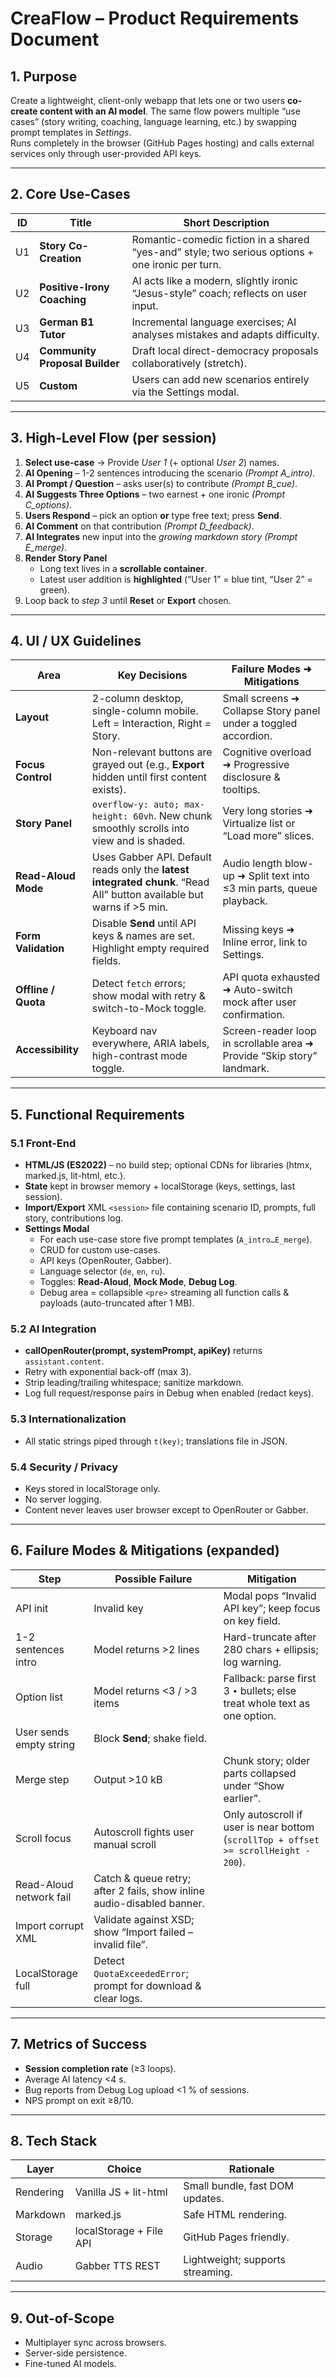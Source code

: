 # CreaFlow – Product Requirements Document

## 1. Purpose  
Create a lightweight, client-only webapp that lets one or two users **co-create content with an AI model**. The same flow powers multiple “use cases” (story writing, coaching, language learning, etc.) by swapping prompt templates in *Settings*.  
Runs completely in the browser (GitHub Pages hosting) and calls external services only through user-provided API keys.

---

## 2. Core Use-Cases  
| ID | Title | Short Description |
|----|-------|-------------------|
| U1 | **Story Co-Creation** | Romantic-comedic fiction in a shared “yes-and” style; two serious options + one ironic per turn. |
| U2 | **Positive-Irony Coaching** | AI acts like a modern, slightly ironic “Jesus-style” coach; reflects on user input. |
| U3 | **German B1 Tutor** | Incremental language exercises; AI analyses mistakes and adapts difficulty. |
| U4 | **Community Proposal Builder** | Draft local direct-democracy proposals collaboratively (stretch). |
| U5 | **Custom** | Users can add new scenarios entirely via the Settings modal. |

---

## 3. High-Level Flow (per session)  

1. **Select use-case** → Provide *User 1* (+ optional *User 2*) names.  
2. **AI Opening** – 1-2 sentences introducing the scenario *(Prompt A\_intro)*.  
3. **AI Prompt / Question** – asks user(s) to contribute *(Prompt B\_cue)*.  
4. **AI Suggests Three Options** – two earnest + one ironic *(Prompt C\_options)*.  
5. **Users Respond** – pick an option **or** type free text; press **Send**.  
6. **AI Comment** on that contribution *(Prompt D\_feedback)*.  
7. **AI Integrates** new input into the *growing markdown story* *(Prompt E\_merge)*.  
8. **Render Story Panel**  
   * Long text lives in a **scrollable container**.  
   * Latest user addition is **highlighted** (“User 1” = blue tint, “User 2” = green).  
9. Loop back to *step 3* until **Reset** or **Export** chosen.

---

## 4. UI / UX Guidelines  

| Area | Key Decisions | Failure Modes ➜ Mitigations |
|------|---------------|-----------------------------|
| **Layout** | 2-column desktop, single-column mobile. Left = Interaction, Right = Story. | Small screens ➜ Collapse Story panel under a toggled accordion. |
| **Focus Control** | Non-relevant buttons are grayed out (e.g., **Export** hidden until first content exists). | Cognitive overload ➜ Progressive disclosure & tooltips. |
| **Story Panel** | `overflow-y: auto; max-height: 60vh`. New chunk smoothly scrolls into view and is shaded. | Very long stories ➜ Virtualize list or “Load more” slices. |
| **Read-Aloud Mode** | Uses Gabber API. Default reads only the **latest integrated chunk**. “Read All” button available but warns if >5 min. | Audio length blow-up ➜ Split text into ≤3 min parts, queue playback. |
| **Form Validation** | Disable **Send** until API keys & names are set. Highlight empty required fields. | Missing keys ➜ Inline error, link to Settings. |
| **Offline / Quota** | Detect `fetch` errors; show modal with retry & switch-to-Mock toggle. | API quota exhausted ➜ Auto-switch mock after user confirmation. |
| **Accessibility** | Keyboard nav everywhere, ARIA labels, high-contrast mode toggle. | Screen-reader loop in scrollable area ➜ Provide “Skip story” landmark. |

---

## 5. Functional Requirements  

### 5.1 Front-End
* **HTML/JS (ES2022)** – no build step; optional CDNs for libraries (htmx, marked.js, lit-html, etc.).
* **State** kept in browser memory + localStorage (keys, settings, last session).
* **Import/Export** XML `<session>` file containing scenario ID, prompts, full story, contributions log.
* **Settings Modal**  
  * For each use-case store five prompt templates (`A_intro…E_merge`).  
  * CRUD for custom use-cases.  
  * API keys (OpenRouter, Gabber).  
  * Language selector (`de`, `en`, `ru`).  
  * Toggles: **Read-Aloud**, **Mock Mode**, **Debug Log**.  
  * Debug area = collapsible `<pre>` streaming all function calls & payloads (auto-truncated after 1 MB).

### 5.2 AI Integration
* **callOpenRouter(prompt, systemPrompt, apiKey)** returns `assistant.content`.  
* Retry with exponential back-off (max 3).  
* Strip leading/trailing whitespace; sanitize markdown.  
* Log full request/response pairs in Debug when enabled (redact keys).

### 5.3 Internationalization
* All static strings piped through `t(key)`; translations file in JSON.

### 5.4 Security / Privacy
* Keys stored in localStorage only.  
* No server logging.  
* Content never leaves user browser except to OpenRouter or Gabber.

---

## 6. Failure Modes & Mitigations (expanded)

| Step | Possible Failure | Mitigation |
|------|------------------|------------|
| API init | Invalid key | Modal pops “Invalid API key”; keep focus on key field. |
| 1-2 sentences intro | Model returns >2 lines | Hard-truncate after 280 chars + ellipsis; log warning. |
| Option list | Model returns <3 / >3 items | Fallback: parse first 3 `•` bullets; else treat whole text as one option. |
| User sends empty string | Block **Send**; shake field. |
| Merge step | Output >10 kB | Chunk story; older parts collapsed under “Show earlier”. |
| Scroll focus | Autoscroll fights user manual scroll | Only autoscroll if user is near bottom (`scrollTop + offset >= scrollHeight - 200`). |
| Read-Aloud network fail | Catch & queue retry; after 2 fails, show inline audio-disabled banner. |
| Import corrupt XML | Validate against XSD; show “Import failed – invalid file”. |
| LocalStorage full | Detect `QuotaExceededError`; prompt for download & clear logs. |

---

## 7. Metrics of Success
* **Session completion rate** (≥3 loops).  
* Average AI latency <4 s.  
* Bug reports from Debug Log upload <1 % of sessions.  
* NPS prompt on exit ≥8/10.

---

## 8. Tech Stack
| Layer | Choice | Rationale |
|-------|--------|-----------|
| Rendering | Vanilla JS + lit-html | Small bundle, fast DOM updates. |
| Markdown | marked.js | Safe HTML rendering. |
| Storage | localStorage + File API | GitHub Pages friendly. |
| Audio | Gabber TTS REST | Lightweight; supports streaming. |

---

## 9. Out-of-Scope
* Multiplayer sync across browsers.
* Server-side persistence.
* Fine-tuned AI models.
